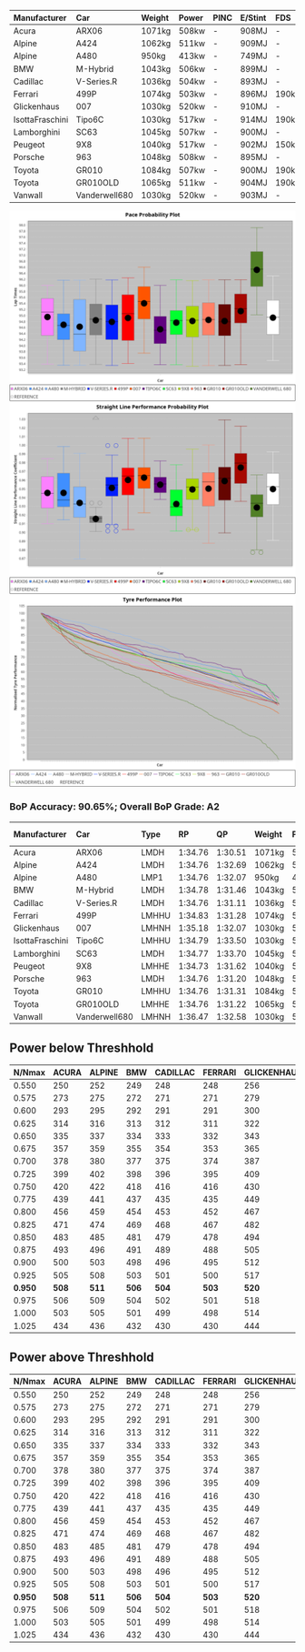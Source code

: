 |Manufacturer|Car|Weight|Power|PINC|E/Stint|FDS|
|:-|:-|:-|:-|:-|:-|:-|
|Acura|ARX06|1071kg|508kw|-|908MJ|-|
|Alpine|A424|1062kg|511kw|-|909MJ|-|
|Alpine|A480|950kg|413kw|-|749MJ|-|
|BMW|M-Hybrid|1043kg|506kw|-|899MJ|-|
|Cadillac|V-Series.R|1036kg|504kw|-|893MJ|-|
|Ferrari|499P|1074kg|503kw|-|896MJ|190kph|
|Glickenhaus|007|1030kg|520kw|-|910MJ|-|
|IsottaFraschini|Tipo6C|1030kg|517kw|-|914MJ|190kph|
|Lamborghini|SC63|1045kg|507kw|-|900MJ|-|
|Peugeot|9X8|1040kg|517kw|-|902MJ|150kph|
|Porsche|963|1048kg|508kw|-|895MJ|-|
|Toyota|GR010|1084kg|507kw|-|900MJ|190kph|
|Toyota|GR010OLD|1065kg|511kw|-|904MJ|190kph|
|Vanwall|Vanderwell680|1030kg|520kw|-|903MJ|-|

![PACECHART](./IMG/ACOMETHOD.png)
![STRAIGHTLINEPERFORMANCECHART](./IMG/ACOMETHOD_sp.png)
![TYREPERFORMANCECHART](./IMG/ACOMETHOD_tw.png)

### BoP Accuracy: 90.65%; Overall BoP Grade: A2
|Manufacturer|Car|Type|RP|QP|Weight|Power¹|Threshhold|PINC|Power²|E/Stint|AVG Vmax|FDS|RDLC|L/Stint|BOP-Grade|ModelAccuracy|ModelPoints|Match%|
|:-|:-|:-|:-|:-|:-|:-|:-|:-|:-|:-|:-|:-|:-|:-|:-|:-|:-|:-|
|Acura|ARX06|LMDH|1:34.76|1:30.51|1071kg|508kw|210.0kph|-|508kw|908MJ|298.28kph|-|0.99|40|-B1|100.00%|995|87.69%|
|Alpine|A424|LMDH|1:34.76|1:32.69|1062kg|511kw|210.0kph|-|511kw|909MJ|298.82kph|-|1.00|40|~A1|80.53%|517|96.53%|
|Alpine|A480|LMP1|1:34.76|1:32.07|950kg|413kw|210.0kph|-|413kw|749MJ|294.49kph|-|0.97|37|~A1|56.35%|794|100.00%|
|BMW|M-Hybrid|LMDH|1:34.78|1:31.46|1043kg|506kw|210.0kph|-|506kw|899MJ|295.47kph|-|1.02|40|~A1|96.62%|1656|95.32%|
|Cadillac|V-Series.R|LMDH|1:34.76|1:31.11|1036kg|504kw|210.0kph|-|504kw|893MJ|299.67kph|-|1.03|40|~A1|90.68%|2081|96.98%|
|Ferrari|499P|LMHHU|1:34.83|1:31.28|1074kg|503kw|210.0kph|-|503kw|896MJ|300.14kph|190kph|1.02|40|~A1|94.63%|2574|98.64%|
|Glickenhaus|007|LMHNH|1:35.18|1:32.07|1030kg|520kw|210.0kph|-|520kw|910MJ|303.42kph|-|0.96|40|~A1|94.93%|1610|99.31%|
|IsottaFraschini|Tipo6C|LMHHU|1:34.79|1:33.50|1030kg|517kw|210.0kph|-|517kw|914MJ|301.90kph|190kph|1.08|40|+B1|66.67%|96|85.58%|
|Lamborghini|SC63|LMDH|1:34.77|1:33.70|1045kg|507kw|210.0kph|-|507kw|900MJ|297.10kph|-|1.05|40|+A2|92.15%|399|94.37%|
|Peugeot|9X8|LMHHE|1:34.73|1:31.62|1040kg|517kw|210.0kph|-|517kw|902MJ|299.88kph|150kph|1.02|40|~A1|83.80%|2473|99.61%|
|Porsche|963|LMDH|1:34.76|1:31.20|1048kg|508kw|210.0kph|-|508kw|895MJ|299.86kph|-|1.01|40|-A2|95.67%|5902|94.50%|
|Toyota|GR010|LMHHU|1:34.76|1:31.31|1084kg|507kw|210.0kph|-|507kw|900MJ|299.90kph|190kph|1.01|40|~A1|91.69%|3310|96.63%|
|Toyota|GR010OLD|LMHHE|1:34.76|1:31.22|1065kg|511kw|210.0kph|-|511kw|904MJ|303.27kph|190kph|1.03|40|~A1|85.24%|1322|100.00%|
|Vanwall|Vanderwell680|LMHNH|1:36.47|1:32.58|1030kg|520kw|210.0kph|-|520kw|903MJ|297.20kph|-|1.01|40|+Ω1|93.72%|627|23.95%|

## Power below Threshhold
|N/Nmax|ACURA|ALPINE|BMW|CADILLAC|FERRARI|GLICKENHAUS|ISOTTAFRASCHINI|LAMBORGHINI|PEUGEOT|PORSCHE|TOYOTA|TOYOTA|VANWALL|​|RPM|A480|
|:-|:-|:-|:-|:-|:-|:-|:-|:-|:-|:-|:-|:-|:-|:-|:-|:-|
|0.550|250|252|249|248|248|256|255|250|255|250|250|252|256|​|--|-|
|0.575|273|275|272|271|271|279|278|273|278|273|273|275|279|​|--|-|
|0.600|293|295|292|291|291|300|298|293|298|293|293|295|300|​|--|-|
|0.625|314|316|313|312|311|322|320|314|320|314|314|316|322|​|--|-|
|0.650|335|337|334|333|332|343|341|335|341|335|335|337|343|​|--|-|
|0.675|357|359|355|354|353|365|363|356|363|357|356|359|365|​|--|-|
|0.700|378|380|377|375|374|387|385|377|385|378|377|380|387|​|--|-|
|0.725|399|402|398|396|395|409|407|399|407|399|399|402|409|​|--|-|
|0.750|420|422|418|416|416|430|427|419|427|420|419|422|430|​|--|-|
|0.775|439|441|437|435|435|449|446|438|446|439|438|441|449|​|5000|242|
|0.800|456|459|454|453|452|467|464|455|464|456|455|459|467|​|5500|286|
|0.825|471|474|469|468|467|482|479|470|479|471|470|474|482|​|6000|320|
|0.850|483|485|481|479|478|494|491|482|491|483|482|485|494|​|6500|361|
|0.875|493|496|491|489|488|505|502|492|502|493|492|496|505|​|7000|404|
|0.900|500|503|498|496|495|512|509|499|509|500|499|503|512|​|7500|414|
|0.925|505|508|503|501|500|517|514|504|514|505|504|508|517|​|8000|410|
|**0.950**|**508**|**511**|**506**|**504**|**503**|**520**|**517**|**507**|**517**|**508**|**507**|**511**|**520**|**​**|**8500**|**413**|
|0.975|506|509|504|502|501|518|515|505|515|506|505|509|518|​|9000|207|
|1.000|503|505|501|499|498|514|511|502|511|503|502|505|514|​|--|-|
|1.025|434|436|432|430|430|444|441|433|441|434|433|436|444|​|--|-|

## Power above Threshhold
|N/Nmax|ACURA|ALPINE|BMW|CADILLAC|FERRARI|GLICKENHAUS|ISOTTAFRASCHINI|LAMBORGHINI|PEUGEOT|PORSCHE|TOYOTA|TOYOTA|VANWALL|​|RPM|A480|
|:-|:-|:-|:-|:-|:-|:-|:-|:-|:-|:-|:-|:-|:-|:-|:-|:-|
|0.550|250|252|249|248|248|256|255|250|255|250|250|252|256|​|--|-|
|0.575|273|275|272|271|271|279|278|273|278|273|273|275|279|​|--|-|
|0.600|293|295|292|291|291|300|298|293|298|293|293|295|300|​|--|-|
|0.625|314|316|313|312|311|322|320|314|320|314|314|316|322|​|--|-|
|0.650|335|337|334|333|332|343|341|335|341|335|335|337|343|​|--|-|
|0.675|357|359|355|354|353|365|363|356|363|357|356|359|365|​|--|-|
|0.700|378|380|377|375|374|387|385|377|385|378|377|380|387|​|--|-|
|0.725|399|402|398|396|395|409|407|399|407|399|399|402|409|​|--|-|
|0.750|420|422|418|416|416|430|427|419|427|420|419|422|430|​|--|-|
|0.775|439|441|437|435|435|449|446|438|446|439|438|441|449|​|5000|242|
|0.800|456|459|454|453|452|467|464|455|464|456|455|459|467|​|5500|286|
|0.825|471|474|469|468|467|482|479|470|479|471|470|474|482|​|6000|320|
|0.850|483|485|481|479|478|494|491|482|491|483|482|485|494|​|6500|361|
|0.875|493|496|491|489|488|505|502|492|502|493|492|496|505|​|7000|404|
|0.900|500|503|498|496|495|512|509|499|509|500|499|503|512|​|7500|414|
|0.925|505|508|503|501|500|517|514|504|514|505|504|508|517|​|8000|410|
|**0.950**|**508**|**511**|**506**|**504**|**503**|**520**|**517**|**507**|**517**|**508**|**507**|**511**|**520**|**​**|**8500**|**413**|
|0.975|506|509|504|502|501|518|515|505|515|506|505|509|518|​|9000|207|
|1.000|503|505|501|499|498|514|511|502|511|503|502|505|514|​|--|-|
|1.025|434|436|432|430|430|444|441|433|441|434|433|436|444|​|--|-|
